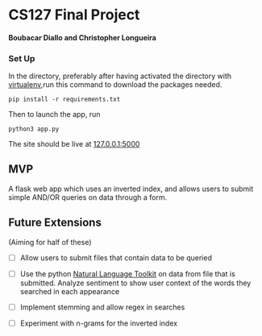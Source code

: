 # CS127 Final Project 

####   Boubacar Diallo and Christopher Longueira

### Set Up
In the directory, preferably after having activated the directory with [virtualenv](https://virtualenv.pypa.io/en/stable/),run this command to download the packages needed.
``` 
pip install -r requirements.txt 
```
Then to launch the app, run 
```
python3 app.py
``` 
The site should be live at [127.0.0.1:5000](http://127.0.0.1:5000)

## MVP 
A flask web app which uses an inverted index, and allows users to submit simple AND/OR queries on data through a form. 

## Future Extensions
(Aiming for half of these)
- [ ] Allow users to submit files that contain data to be queried
- [ ] Use the python [Natural Language Toolkit](http://www.nltk.org/) on data from file that is submitted.
      Analyze sentiment to show user context of the words they searched in each appearance
- [ ] Implement stemming and allow regex in searches 
- [ ] Experiment with n-grams for the inverted index





